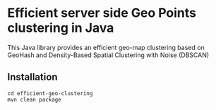 # Efficient server side Geo Points clustering in Java

This Java library provides an efficient geo-map clustering based on GeoHash and Density-Based Spatial Clustering with Noise (DBSCAN)

## Installation


```
cd efficient-geo-clustering
mvn clean package
```
